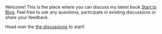 Welcome! This is the place where you can discuss my latest book [Start to Blog](https://start-to.blog/). Feel free to ask any questions, participate in existing discussions or share your feedback. 

Head over the [the discussions](https://github.com/brendt/start-to-blog/discussions) to start!
